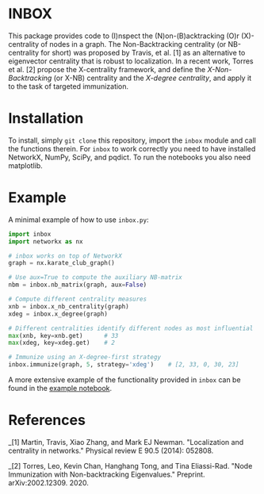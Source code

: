 # INBOX

This package provides code to (I)nspect the (N)on-(B)acktracking (O)r
(X)-centrality of nodes in a graph. The Non-Backtracking centrality (or
NB-centrality for short) was proposed by Travis, et al. [1] as an
alternative to eigenvector centrality that is robust to localization. In a
recent work, Torres et al. [2] propose the X-centrality framework, and
define the _X-Non-Backtracking_ (or X-NB) centrality and the _X-degree
centrality_, and apply it to the task of targeted immunization.


# Installation

To install, simply `git clone` this repository, import the `inbox` module
and call the functions therein.  For `inbox` to work correctly you need to
have installed NetworkX, NumPy, SciPy, and pqdict. To run the notebooks you
also need matplotlib.


# Example

A minimal example of how to use `inbox.py`:

```python
import inbox
import networkx as nx

# inbox works on top of NetworkX
graph = nx.karate_club_graph()

# Use aux=True to compute the auxiliary NB-matrix
nbm = inbox.nb_matrix(graph, aux=False)

# Compute different centrality measures
xnb = inbox.x_nb_centrality(graph)
xdeg = inbox.x_degree(graph)

# Different centralities identify different nodes as most influential
max(xnb, key=xnb.get)      # 33
max(xdeg, key=xdeg.get)    # 2

# Immunize using an X-degree-first strategy
inbox.immunize(graph, 5, strategy='xdeg')    # [2, 33, 0, 30, 23]

```

A more extensive example of the functionality provided in `inbox` can be
found in the [example
notebook](https://github.com/leotrs/inbox/blob/master/example.ipynb).


# References

_[1] Martin, Travis, Xiao Zhang, and Mark EJ Newman. "Localization and
centrality in networks." Physical review E 90.5 (2014): 052808.

_[2] Torres, Leo, Kevin Chan, Hanghang Tong, and Tina
Eliassi-Rad. "Node Immunization with Non-backtracking Eigenvalues."
Preprint.  arXiv:2002.12309. 2020.

